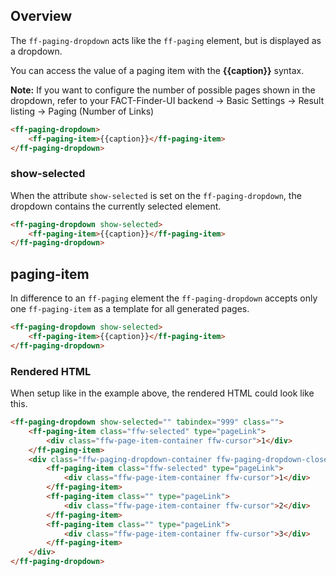 ## Overview
The `ff-paging-dropdown` acts like the `ff-paging` element, but is displayed as a dropdown.

You can access the value of a paging item with the **{{caption}}** syntax.

**Note:** If you want to configure the number of possible pages shown in the dropdown, refer to your
FACT-Finder-UI backend -> Basic Settings -> Result listing -> Paging (Number of Links)

```html
<ff-paging-dropdown>
    <ff-paging-item>{{caption}}</ff-paging-item>
</ff-paging-dropdown>
```

### show-selected

When the attribute `show-selected` is set on the `ff-paging-dropdown`, the dropdown contains the currently selected element.

```html
<ff-paging-dropdown show-selected>
    <ff-paging-item>{{caption}}</ff-paging-item>
</ff-paging-dropdown>
```

## paging-item

In difference to an `ff-paging` element the `ff-paging-dropdown` accepts only one `ff-paging-item` as a template for all generated pages. 


```html
<ff-paging-dropdown show-selected>
    <ff-paging-item>{{caption}}</ff-paging-item>
</ff-paging-dropdown>
```

### Rendered HTML

When setup like in the example above, the rendered HTML could look like this.

```html
<ff-paging-dropdown show-selected="" tabindex="999" class="">
    <ff-paging-item class="ffw-selected" type="pageLink">
        <div class="ffw-page-item-container ffw-cursor">1</div>
    </ff-paging-item>
    <div class="ffw-paging-dropdown-container ffw-paging-dropdown-closed">
        <ff-paging-item class="ffw-selected" type="pageLink">
            <div class="ffw-page-item-container ffw-cursor">1</div>
        </ff-paging-item>
        <ff-paging-item class="" type="pageLink">
            <div class="ffw-page-item-container ffw-cursor">2</div>
        </ff-paging-item>
        <ff-paging-item class="" type="pageLink">
            <div class="ffw-page-item-container ffw-cursor">3</div>
        </ff-paging-item>
    </div>
</ff-paging-dropdown>
```